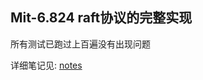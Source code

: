 ## Mit-6.824 raft协议的完整实现

所有测试已跑过上百遍没有出现问题

详细笔记见: [notes](https://github.com/shinytang6/6.824-raft/tree/master/notes)
